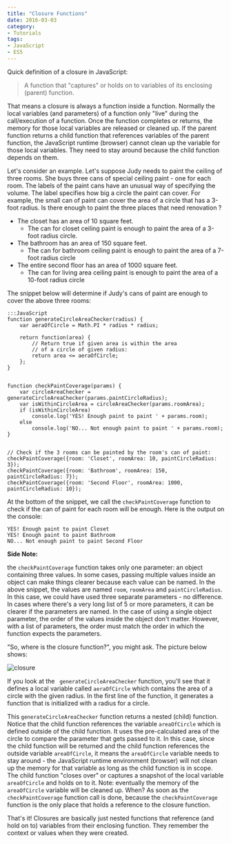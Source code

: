 ```yaml
---
title: "Closure Functions"
date: 2016-03-03
category:
- Tutorials
tags:
- JavaScript
- ES5
---
```


Quick definition of a closure in JavaScript:

> A function that "captures" or holds on to variables of its enclosing (parent) function.

That means a closure is always a function inside a function. Normally the local variables (and parameters) of a function only "live" during the call/execution of a function. Once the function completes or returns, the memory for those local variables are released or cleaned up. If the parent function returns a child function that references variables of the parent function, the JavaScript runtime (browser) cannot clean up the variable for those local variables. They need to stay around because the child function depends on them.

Let's consider an example. Let's suppose Judy needs to paint the ceiling of three rooms. She buys three cans of special ceiling paint - one for each room. The labels of the paint cans have an unusual way of specifying the volume. The label specifies how big a circle the paint can cover. For example, the small can of paint can cover the area of a circle that has a 3-foot radius. Is there enough to paint the three places that need renovation ?  

* The closet has an area of 10 square feet.
    * The can for closet ceiling paint is enough to paint the area of a 3-foot radius circle.
* The bathroom has an area of 150 square feet.
    * The can for bathroom ceiling paint is enough to paint the area of a 7-foot radius circle
* The entire second floor has an area of 1000 square feet.
    * The can for living area ceiling paint is enough to paint the area of a 10-foot radius circle

The snippet below will determine if Judy's cans of paint are enough to cover the above three rooms:

    :::JavaScript
    function generateCircleAreaChecker(radius) {
        var aeraOfCircle = Math.PI * radius * radius;

        return function(area) {
            // Return true if given area is within the area
            // of a circle of given radius:
            return area <= aeraOfCircle;
        };
    }


    function checkPaintCoverage(params) {
        var circleAreaChecker = generateCircleAreaChecker(params.paintCircleRadius);
        var isWithinCircleArea = circleAreaChecker(params.roomArea);
        if (isWithinCircleArea)
            console.log('YES! Enough paint to paint ' + params.room);
        else    
            console.log('NO... Not enough paint to paint ' + params.room);
    }


    // Check if the 3 rooms can be painted by the room's can of paint:
    checkPaintCoverage({room: 'Closet', roomArea: 10, paintCircleRadius: 3});
    checkPaintCoverage({room: 'Bathroom', roomArea: 150, paintCircleRadius: 7});
    checkPaintCoverage({room: 'Second Floor', roomArea: 1000, paintCircleRadius: 10});

At the bottom of the snippet, we call the `checkPaintCoverage` function to check if the can of paint for each room will be enough. Here is the output on the console:

    YES! Enough paint to paint Closet
    YES! Enough paint to paint Bathroom
    NO... Not enough paint to paint Second Floor

**Side Note:**

the `checkPaintCoverage` function takes only one parameter: an object containing three values. In some cases, passing multiple values inside an object can make things clearer because each value can be named. In the above snippet, the values are named `room`, `roomArea` and `paintCircleRadius`. In this case, we could have used three separate parameters - no difference. In cases where there's a very long list of 5 or more parameters, it can be clearer if the parameters are named. In the case of using a single object parameter, the order of the values inside the object don't matter. However, with a list of parameters, the order must match the order in which the function expects the parameters.

"So, where is the closure function?", you might ask. The picture below shows:

![closure](/extras/closure.png)

If you look at the ` generateCircleAreaChecker` function, you'll see that it defines a local variable called `aeraOfCircle` which contains the area of a circle with the given radius. 
In the first line of the function, it generates a function that is initialized with a radius for a circle.

This `generateCircleAreaChecker` function returns a nested (child) function. Notice that the child function references the variable `areaOfCircle` which is defined outside of the child function. It uses the pre-calculated area of the circle to compare the parameter that gets passed to it. In this case, since the child function will be returned and the child function references the outside variable `areaOfCircle`, it means the `areaOfCircle` variable needs to stay around - the JavaScript runtime environment (browser) will not clean up the memory for that variable as long as the child function is in scope. The child function "closes over" or captures a snapshot of the local variable `areaOfCircle` and holds on to it. Note: eventually the memory of the `areaOfCircle` variable will be cleaned up. When? As soon as the `checkPaintCoverage` function call is done, because the `checkPaintCoverage` function is the only place that holds a reference to the closure function.

That's it! Closures are basically just nested functions that reference (and hold on to) variables from their enclosing function. They remember the context or values when they were created.

